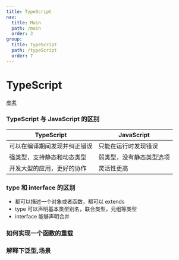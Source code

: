 ```yaml
---
title: TypeScript
nav:
  title: Main
  path: /main
  order: 3
group:
  title: TypeScript
  path: /typeScript
  order: 7
---
```


# TypeScript

[参考](https://juejin.cn/post/6844904182843965453)

### TypeScript 与 JavaScript 的区别

| TypeScript                   | JavaScript               |
| ---------------------------- | ------------------------ |
| 可以在编译期间发现并纠正错误 | 只能在运行时发现错误     |
| 强类型，支持静态和动态类型   | 弱类型，没有静态类型选项 |
| 开发大型的应用，更好的协作   | 灵活性更高                  |


### type 和 interface 的区别

- 都可以描述一个对象或者函数，都可以 extends
- type 可以声明基本类型别名，联合类型，元组等类型
- interface 能够声明合并

### 如何实现一个函数的重载

### 解释下泛型,场景
